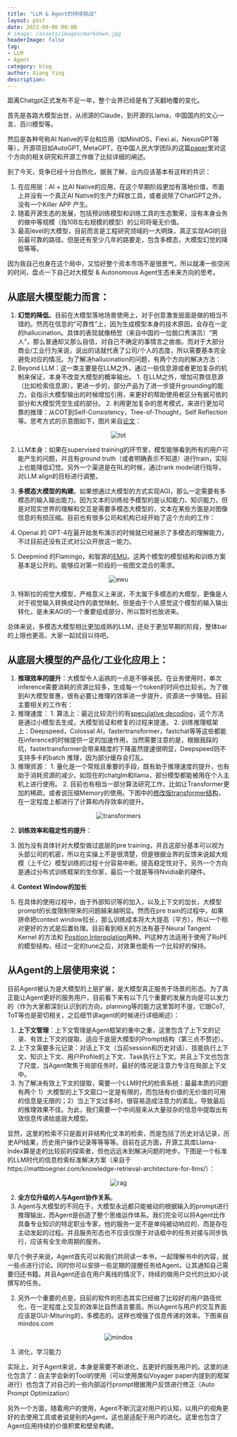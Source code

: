 ```yaml
---
title: "LLM & Agent的持续挑战"
layout: post
date: 2023-09-06 00:00
# image: /assets/images/markdown.jpg
headerImage: false
tag:
- LLM
- Agent
category: blog
author: Xiang Ying
description: 
---
```


距离Chatgpt正式发布不足一年，整个业界已经是有了天翻地覆的变化。

首先是各路大模型出世，从闭源的Claude，到开源的Llama，中国国内的文心一言、百川模型等。

然后是各种号称AI Native的平台和应用（如MindOS，Fiexi.ai，NexusGPT等等），开源项目如AutoGPT, MetaGPT，在中国人民大学团队的这篇[paper](https://arxiv.org/pdf/2308.11432.pdf)里对这个方向的相关研究和开源工作做了比较详细的阐述。

到了今天，竞争已经十分白热化，据我了解，业内应该基本有这样的共识：

1. 在应用层：AI + 比AI Native的应用，在这个早期阶段更加有落地价值，市面上并没有一个真正AI Native的生产力释放工具，或者说除了ChatGPT之外，没有一个Killer APP 产生。
2. 随着开源生态的发展，包括预训练模型和训练工具的生态繁荣，没有本身业务的做中等规模（指10B左右规模的模型）的公司将毫无价值。
3. 最高level的大模型，目前而言是工程研究领域的一大明珠，真正实现AGI的目前最可靠的路径。但是还有至少几年的路要走，包含多模态，大模型幻觉的降低等等。

因为我自己也身在这个局中，又恰好整个资本市场不是很景气，所以就凑一些空闲的时间，盘点一下自己对大模型 & Autonomous Agent生态未来方向的思考。

## **从底层大模型能力而言：**

1. **幻觉的降低**。目前在大模型落地场景使用上，对于创意激发层面是做的相当不错的。然而在信息的“可靠性”上，因为生成模型本身的技术原因，会存在一定的hallucination。具体的表现就像杨笠（来自中国的一位脱口秀演员）“男人”，那么普通却又那么自信，对自己不确定的事情言之凿凿。而对于大部分商业/工业行为来说，说出的话就代表了公司/个人的态度，所以需要基本完全避免对应的情况。为了解决hallucination的问题，有两个方向的解决方法：
  1. Beyond LLM：这一类主要是在LLM之外，通过一些信息源或者更加复杂的机制来保证，本身不改变大模型的概率输出。
    1. 在LLM之外，增加可靠信息源（比如检索信息源），更进一步的，部分产品为了进一步提升grounding的能力，会指示大模型输出的时候增加引用，来更好的帮助使用者区分有据可依的部分和大模型凭空生成的部分。
    2. 利用更加复杂的思考模式，来进行更加可靠的推理：从COT到Self-Consistency，Tree-of-Thought，Self Reflection等。思考方式的示意图如下，图片来自[论文](https://arxiv.org/pdf/2305.10601.pdf)：

<p align="center">
  <img src="/assets/images/tot.png" alt="tot">
</p>

  2. LLM本身：如果在supervised training的环节里，模型能够看到所有的用户可能产生的问题，并且有ground truth（或者明确表示不知道）进行train，实际上也能降低幻觉。另外一个渠道是在RL的时候，通过rank model进行指导，对LLM align的目标进行调整。

2. **多模态大模型的构建**。如果想通过大模型的方式实现AGI，那么一定需要有多模态的输入输出能力。因为文本的训练给予模型的是认知能力、知识能力，但是对现实世界的理解和交互是需要多模态大模型的，文本在某些方面是对图像信息的有损压缩。目前也有很多公司和机构已经开始了这个方向的工作：
  1. Openai 的 GPT-4在最开始发布演示的时候就已经展示了多模态的理解能力，不过目前还没有正式对公众开放这一能力。
  2. Deepmind 的Flamingo，和智源的[EMU](https://arxiv.org/pdf/2307.05222.pdf)。这两个模型的模型结构和训练方案基本是公开的。能够应对第一阶段的一些图文混合的需求。

<p align="center">
  <img src="/assets/images/ewu.png" alt="ewu">
</p>

  3. 特斯拉的视觉大模型，严格意义上来说，不太属于多模态的大模型，更像是人对于视觉输入转换成动作的直觉映射。但是由于个人感觉这个模型的输入输出转化，是未来AGI的一个重要组成部分，所以暂时也放进来。

总体来说，多模态大模型相比更加成熟的LLM，还处于更加早期的阶段，整体bar的上限也更高，大家一起拭目以待吧。

## **从底层大模型的产品化/工业化应用上：**

1. **推理效率的提升**：大模型令人诟病的一点是不够亲民。在业务使用时，单次inference需要消耗的资源比较多，生成每一个token的时间也比较长。为了做到AI大模型普惠，很有必要让推理的效率进一步提升，资源进一步降低。目前主要相关的工作有：
  1. 推理速度：
    1. 算法上：最近比较流行的有[speculative decoding](https://arxiv.org/pdf/2302.01318.pdf)，这个方法是通过小模型去生成，大模型验证和修复的过程来提速。
    2. 训练推理框架上：Deepspeed，Colossal AI，fastertransformer，fastchat等等这些都能在inference的时候提供一定的加速作用，当然需要注意的是，根据我踩的坑，fastertransformer会带来精度的下降虽然提速很明显，Deepspeed则不支持多卡的batch 推理，因为部分缓存会打乱。
  2. 推理资源：
    1. 量化是一个常规且重要的手段，既有助于推理速度的提升，也有助于消耗资源的减少。如现在的chatglm和llama，部分模型都能被用在个人主机上进行使用。
    2. 目前也有相当一部分算法研究工作，比如让Transformer更加的稀疏，或者说压缩Memory的使用。下图中的[修改版transformer结构](https://arxiv.org/pdf/2009.06732.pdf)，在一定程度上都进行了计算和内存效率的提升。

<p align="center">
  <img src="/assets/images/transformers.png" alt="transformers">
</p>

2. **训练效率和稳定性的提升**：
  1. 因为没有具体针对大模型做过底层的pre training，并且这部分基本可以视为头部公司的机密，所以在实操上不是很清楚，但是根据业界的反馈来说超大规模（上千亿）模型训练的过程十分容易中断。提高稳定性对于。另外一个方向是通过分布式训练框架的生你家，最后一个就是等待Nvidia新的硬件。

3. **Context Window的加长**
  1. 在具体的使用过程中，由于外部知识等的加入，以及上下文的加长，大模型prompt的长度限制带来的问题越来越明显。然而在pre train的过程中，如果拼命把context window拉长，那么训练成本将大大提高（平方），所以一个相对更好的方式是后置处理。目前看到相关的方法有基于Neural Tangent Kernel 的方法和 [Position Interpolation](https://arxiv.org/pdf/2306.15595.pdf)两种。PI这种方法适用于使用了RoPE的模型结构，经过一定的tune之后，对效果也能有一个比较好的保持。

## **从Agent的上层使用来说：**

目前Agent被认为是大模型的上层扩展，是大模型真正服务于场景的形态。为了真正能让Agent更好的服务用户，目前看下来有以下几个重要的发展方向是可以发力的（作为大家都深刻认识到的方向，planning等的能力这里暂时不提，它跟CoT, ToT等也是密切相关，之后细节讲agent的时候进行详细阐述）：

1. **上下文管理**：上下文管理是Agent框架的重中之重，这里包含了上下文的记录、有效上下文的提取、适应于底层大模型的Prompt结构（第三点不赘述）。
  1. 上下文需要多元记录：对话上下文（当前session和历史对话）、技能执行上下文、知识上下文、用户Profile的上下文、Task执行上下文。并且上下文也包含了尺度，当Agent聚焦于局部任务时，最好的情况是注意力专注在局部上下文中。
  2. 为了解决有效上下文的提取，需要一个LLM时代的检索系统：最最本质的问题有两个 1）大模型的上下文窗口一定是有限的，而包括有价值的无价值的可用的信息是无限的；2）当上下文过多时，很容易造成注意力的紊乱，导致最后的推理效果不佳。为此，我们需要一个中间层来从大量驳杂的信息中提取出有效信息传递给底层大模型。

显然，这里的检索不只是面对非结构化文本的检索，而是包括了历史对话记录，历史API结果，历史用户操作记录等等等等。目前在这方面，开源工具库Llama-Index算是走的比较前的探索者，但也远远未到解决问题的地步。下图是一个标准的LLM时代的信息检索标准解决方案（来自于https://mattboegner.com/knowledge-retrieval-architecture-for-llms/）：

<p align="center">
  <img src="/assets/images/rag.png" alt="rag">
</p>

2. **全方位升级的人与Agent协作关系**。
  1. Agent与大模型的不同在于，大模型永远都只能被动的根据输入的prompt进行推理输出，而Agent是创造了整个思维运作体系。我们完全可以将Agent比作具备专业知识的特定职业专家，他的服务一定不是单纯被动响应的，而是存在主动发起的过程。并且服务形态也不应该仅限于对话框中的任务对接与同步执行，应该有全生命周期的服务。

  举几个例子来说，Agent首先可以和我们共同读一本书，一起理解书中的内容，就一些点进行讨论。同时你可以安排一些定期的提醒任务给Agent，让其通知自己需要归还书籍。并且Agent还会在用户离线的情况下，持续的做用户交代的比如小说撰写的任务。

  2. 另外一个重要的点是，目前的软件的形态其实已经做了比较好的用户路径优化，在一定程度上交互的效率比自然语言要高，所以Agent与用户的交互界面应该是GUI-Mituring的，多模态的。这样也增强了信息传递的效率。下图来自 mindos.com

<p align="center">
  <img src="/assets/images/mindos.png" alt="mindos">
</p>

3. 进化，学习能力

实际上，对于Agent来说，本身是需要不断进化，去更好的服务用户的。这里的进化包含了：自主学会新的Tool的使用（可以使用类似Voyager paper内提到的框架进行）也包含了对自己的一些内部运行prompt根据用户反馈进行修正（Auto Prompt Optimization）

另外一个方面，随着用户的使用，Agent不断沉淀对用户的认知，以用户的视角更好的去使用工具或者说是别的Agent，这也是适配于用户的进化。这里也包含了Agent应用持续的价值积累和壁垒构建。
